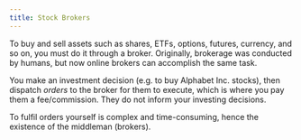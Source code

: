 ```yaml
---
title: Stock Brokers
---
```


To buy and sell assets such as shares, ETFs, options, futures, currency, and so on, you must do it through a broker. Originally, brokerage was conducted by humans, but now online brokers can accomplish the same task.

You make an investment decision (e.g. to buy Alphabet Inc. stocks), then dispatch *orders* to the broker for them to execute, which is where you pay them a fee/commission. They do not inform your investing decisions.

To fulfil orders yourself is complex and time-consuming, hence the existence of the middleman (brokers).


